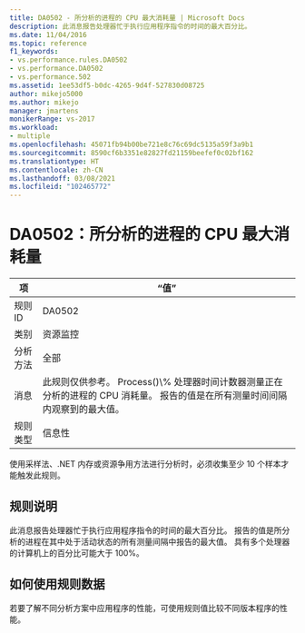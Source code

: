 ```yaml
---
title: DA0502 - 所分析的进程的 CPU 最大消耗量 | Microsoft Docs
description: 此消息报告处理器忙于执行应用程序指令的时间的最大百分比。
ms.date: 11/04/2016
ms.topic: reference
f1_keywords:
- vs.performance.rules.DA0502
- vs.performance.DA0502
- vs.performance.502
ms.assetid: 1ee53df5-b0dc-4265-9d4f-527830d08725
author: mikejo5000
ms.author: mikejo
manager: jmartens
monikerRange: vs-2017
ms.workload:
- multiple
ms.openlocfilehash: 45071fb94b00be721e8c76c69dc5135a59f3a9b1
ms.sourcegitcommit: 8590cf6b3351e82827fd21159beefef0c02bf162
ms.translationtype: HT
ms.contentlocale: zh-CN
ms.lasthandoff: 03/08/2021
ms.locfileid: "102465772"
---
```

# <a name="da0502-maximum-cpu-consumption-by-the-process-being-profiled"></a>DA0502：所分析的进程的 CPU 最大消耗量

|项|“值”|
|-|-|
|规则 ID|DA0502|
|类别|资源监控|
|分析方法|全部|
|消息|此规则仅供参考。 Process()\\% 处理器时间计数器测量正在分析的进程的 CPU 消耗量。 报告的值是在所有测量时间间隔内观察到的最大值。|
|规则类型|信息性|

 使用采样法、.NET 内存或资源争用方法进行分析时，必须收集至少 10 个样本才能触发此规则。

## <a name="rule-description"></a>规则说明
 此消息报告处理器忙于执行应用程序指令的时间的最大百分比。 报告的值是所分析的进程在其中处于活动状态的所有测量间隔中报告的最大值。 具有多个处理器的计算机上的百分比可能大于 100%。

## <a name="how-to-use-the-rule-data"></a>如何使用规则数据
 若要了解不同分析方案中应用程序的性能，可使用规则值比较不同版本程序的性能。
